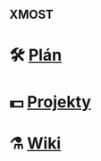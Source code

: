 ## XMOST
# 🛠️ [Plán](https://github.com/orgs/BartechServis/projects/1/views/1)
# 💵 [Projekty](https://github.com/orgs/BartechServis/repositories)
# ⚗️ [Wiki](https://github.com/BartechServis/wiki/blob/main/README.md)


